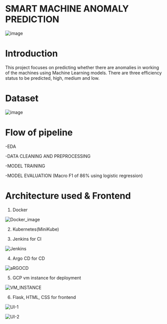 # SMART MACHINE ANOMALY PREDICTION

![image](https://github.com/user-attachments/assets/908b97e5-885c-42df-b556-7cccb78c5d15)

# Introduction

This project focuses on predicting whether there are anomalies in working of the machines using Machine Learning models. There are three efficiency status to be predicted, high, medium and low.

# Dataset

![image](https://github.com/user-attachments/assets/9de8030e-360d-44a1-9fee-d9a79f7f7f8e)

# Flow of pipeline

-EDA

-DATA CLEANING AND PREPROCESSING

-MODEL TRAINING 

-MODEL EVALUATION (Macro F1 of 86% using logistic regression)

# Architecture used & Frontend
1) Docker

![Docker_image](https://github.com/user-attachments/assets/731fb3f5-3d26-4184-958e-871c2df00c38)

2) Kubernetes(MiniKube)

3) Jenkins for CI

![Jenkins](https://github.com/user-attachments/assets/ac4b8f47-53c9-462e-8e4a-cb785ef657b6)

4) Argo CD for CD

![aRGOCD](https://github.com/user-attachments/assets/6d8e14cd-07a1-4f93-b4b7-bd3da2c8bd08)

5) GCP vm instance for deployment

![VM_INSTANCE](https://github.com/user-attachments/assets/6817b098-6c21-49d2-9e19-49e597a0bfda)

6) Flask, HTML, CSS for frontend

![UI-1](https://github.com/user-attachments/assets/907974fd-0808-467f-bfca-e8126615b4c8)

![UI-2](https://github.com/user-attachments/assets/7915bc9a-e923-4061-9ecf-7812e9c6b046)




